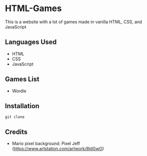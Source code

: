 # HTML-Games

This is a website with a lot of games made in vanilla HTML, CSS, and JavaScript

## Languages Used

- HTML
- CSS
- JavaScript

## Games List

- Wordle

## Installation

```
git clone
```

## Credits
- Mario pixel background: Pixel Jeff (https://www.artstation.com/artwork/8ldGwO)
